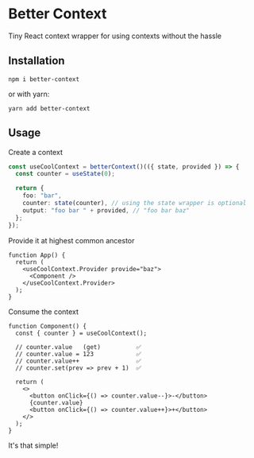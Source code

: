 # Better Context

Tiny React context wrapper for using contexts without the hassle

## Installation

```
npm i better-context
```

or with yarn:

```
yarn add better-context
```

## Usage

Create a context

```ts
const useCoolContext = betterContext()(({ state, provided }) => {
  const counter = useState(0);

  return {
    foo: "bar",
    counter: state(counter), // using the state wrapper is optional
    output: "foo bar " + provided, // "foo bar baz"
  };
});
```

Provide it at highest common ancestor

```tsx
function App() {
  return (
    <useCoolContext.Provider provide="baz">
      <Component />
    </useCoolContext.Provider>
  );
}
```

Consume the context

```tsx
function Component() {
  const { counter } = useCoolContext();

  // counter.value   (get)          ✅
  // counter.value = 123            ✅
  // counter.value++                ✅
  // counter.set(prev => prev + 1)  ✅

  return (
    <>
      <button onClick={() => counter.value--}>-</button>
      {counter.value}
      <button onClick={() => counter.value++}>+</button>
    </>
  );
}
```

It's that simple!
